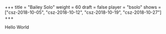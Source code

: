 +++
title = "Bailey Solo"
weight = 60
draft = false
player = "bsolo"
shows = ["csz-2018-10-05", "csz-2018-10-12", "csz-2018-10-19", "csz-2018-10-27"]
+++

Hello World
